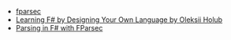 - [fparsec](https://github.com/stephan-tolksdorf/fparsec)
- [Learning F# by Designing Your Own Language by Oleksii Holub](https://www.youtube.com/watch?v=34C_7halqGw&t=667s)
- [Parsing in F# with FParsec](https://tyrrrz.me/blog/parsing-with-fparsec)